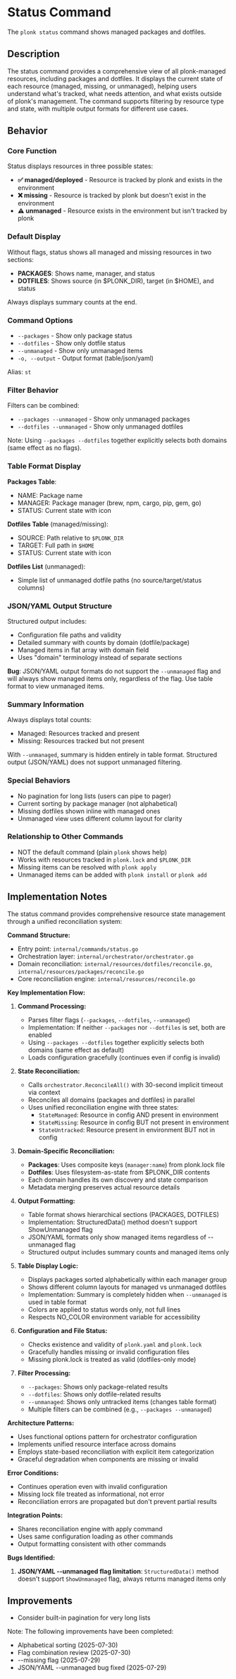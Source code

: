 # Status Command

The `plonk status` command shows managed packages and dotfiles.

## Description

The status command provides a comprehensive view of all plonk-managed resources, including packages and dotfiles. It displays the current state of each resource (managed, missing, or unmanaged), helping users understand what's tracked, what needs attention, and what exists outside of plonk's management. The command supports filtering by resource type and state, with multiple output formats for different use cases.

## Behavior

### Core Function

Status displays resources in three possible states:
- **✅ managed/deployed** - Resource is tracked by plonk and exists in the environment
- **❌ missing** - Resource is tracked by plonk but doesn't exist in the environment
- **⚠ unmanaged** - Resource exists in the environment but isn't tracked by plonk

### Default Display

Without flags, status shows all managed and missing resources in two sections:
- **PACKAGES**: Shows name, manager, and status
- **DOTFILES**: Shows source (in $PLONK_DIR), target (in $HOME), and status

Always displays summary counts at the end.

### Command Options

- `--packages` - Show only package status
- `--dotfiles` - Show only dotfile status
- `--unmanaged` - Show only unmanaged items
- `-o, --output` - Output format (table/json/yaml)

Alias: `st`

### Filter Behavior

Filters can be combined:
- `--packages --unmanaged` - Show only unmanaged packages
- `--dotfiles --unmanaged` - Show only unmanaged dotfiles

Note: Using `--packages --dotfiles` together explicitly selects both domains (same effect as no flags).

### Table Format Display

**Packages Table**:
- NAME: Package name
- MANAGER: Package manager (brew, npm, cargo, pip, gem, go)
- STATUS: Current state with icon

**Dotfiles Table** (managed/missing):
- SOURCE: Path relative to `$PLONK_DIR`
- TARGET: Full path in `$HOME`
- STATUS: Current state with icon

**Dotfiles List** (unmanaged):
- Simple list of unmanaged dotfile paths (no source/target/status columns)

### JSON/YAML Output Structure

Structured output includes:
- Configuration file paths and validity
- Detailed summary with counts by domain (dotfile/package)
- Managed items in flat array with domain field
- Uses "domain" terminology instead of separate sections

**Bug**: JSON/YAML output formats do not support the `--unmanaged` flag and will always show managed items only, regardless of the flag. Use table format to view unmanaged items.

### Summary Information

Always displays total counts:
- Managed: Resources tracked and present
- Missing: Resources tracked but not present

With `--unmanaged`, summary is hidden entirely in table format. Structured output (JSON/YAML) does not support unmanaged filtering.

### Special Behaviors

- No pagination for long lists (users can pipe to pager)
- Current sorting by package manager (not alphabetical)
- Missing dotfiles shown inline with managed ones
- Unmanaged view uses different column layout for clarity

### Relationship to Other Commands

- NOT the default command (plain `plonk` shows help)
- Works with resources tracked in `plonk.lock` and `$PLONK_DIR`
- Missing items can be resolved with `plonk apply`
- Unmanaged items can be added with `plonk install` or `plonk add`

## Implementation Notes

The status command provides comprehensive resource state management through a unified reconciliation system:

**Command Structure:**
- Entry point: `internal/commands/status.go`
- Orchestration layer: `internal/orchestrator/orchestrator.go`
- Domain reconciliation: `internal/resources/dotfiles/reconcile.go`, `internal/resources/packages/reconcile.go`
- Core reconciliation engine: `internal/resources/reconcile.go`

**Key Implementation Flow:**

1. **Command Processing:**
   - Parses filter flags (`--packages`, `--dotfiles`, `--unmanaged`)
   - Implementation: If neither `--packages` nor `--dotfiles` is set, both are enabled
   - Using `--packages --dotfiles` together explicitly selects both domains (same effect as default)
   - Loads configuration gracefully (continues even if config is invalid)

2. **State Reconciliation:**
   - Calls `orchestrator.ReconcileAll()` with 30-second implicit timeout via context
   - Reconciles all domains (packages and dotfiles) in parallel
   - Uses unified reconciliation engine with three states:
     - `StateManaged`: Resource in config AND present in environment
     - `StateMissing`: Resource in config BUT not present in environment
     - `StateUntracked`: Resource present in environment BUT not in config

3. **Domain-Specific Reconciliation:**
   - **Packages**: Uses composite keys (`manager:name`) from plonk.lock file
   - **Dotfiles**: Uses filesystem-as-state from $PLONK_DIR contents
   - Each domain handles its own discovery and state comparison
   - Metadata merging preserves actual resource details

4. **Output Formatting:**
   - Table format shows hierarchical sections (PACKAGES, DOTFILES)
   - Implementation: StructuredData() method doesn't support ShowUnmanaged flag
   - JSON/YAML formats only show managed items regardless of --unmanaged flag
   - Structured output includes summary counts and managed items only

5. **Table Display Logic:**
   - Displays packages sorted alphabetically within each manager group
   - Shows different column layouts for managed vs unmanaged dotfiles
   - Implementation: Summary is completely hidden when `--unmanaged` is used in table format
   - Colors are applied to status words only, not full lines
   - Respects NO_COLOR environment variable for accessibility

6. **Configuration and File Status:**
   - Checks existence and validity of `plonk.yaml` and `plonk.lock`
   - Gracefully handles missing or invalid configuration files
   - Missing plonk.lock is treated as valid (dotfiles-only mode)

7. **Filter Processing:**
   - `--packages`: Shows only package-related results
   - `--dotfiles`: Shows only dotfile-related results
   - `--unmanaged`: Shows only untracked items (changes table format)
   - Multiple filters can be combined (e.g., `--packages --unmanaged`)

**Architecture Patterns:**
- Uses functional options pattern for orchestrator configuration
- Implements unified resource interface across domains
- Employs state-based reconciliation with explicit item categorization
- Graceful degradation when components are missing or invalid

**Error Conditions:**
- Continues operation even with invalid configuration
- Missing lock file treated as informational, not error
- Reconciliation errors are propagated but don't prevent partial results

**Integration Points:**
- Shares reconciliation engine with apply command
- Uses same configuration loading as other commands
- Output formatting consistent with other commands

**Bugs Identified:**
1. **JSON/YAML --unmanaged flag limitation**: `StructuredData()` method doesn't support `ShowUnmanaged` flag, always returns managed items only

## Improvements

- Consider built-in pagination for very long lists

Note: The following improvements have been completed:
- Alphabetical sorting (2025-07-30)
- Flag combination review (2025-07-30)
- --missing flag (2025-07-29)
- JSON/YAML --unmanaged bug fixed (2025-07-29)
